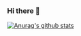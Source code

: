 ### Hi there 👋
[![Anurag's github stats](https://github-readme-stats.vercel.app/api?username=raftx24)](https://github.com/anuraghazra/github-readme-stats)

<!--
**raftx24/raftx24** is a ✨ _special_ ✨ repository because its `README.md` (this file) appears on your GitHub profile.

Here are some ideas to get you started:

- 🔭 I’m currently working on ...
- 🌱 I’m currently learning ...
- 👯 I’m looking to collaborate on ...
- 🤔 I’m looking for help with ...
- 💬 Ask me about ...
- 📫 How to reach me: ...
- 😄 Pronouns: ...
- ⚡ Fun fact: ...
-->
